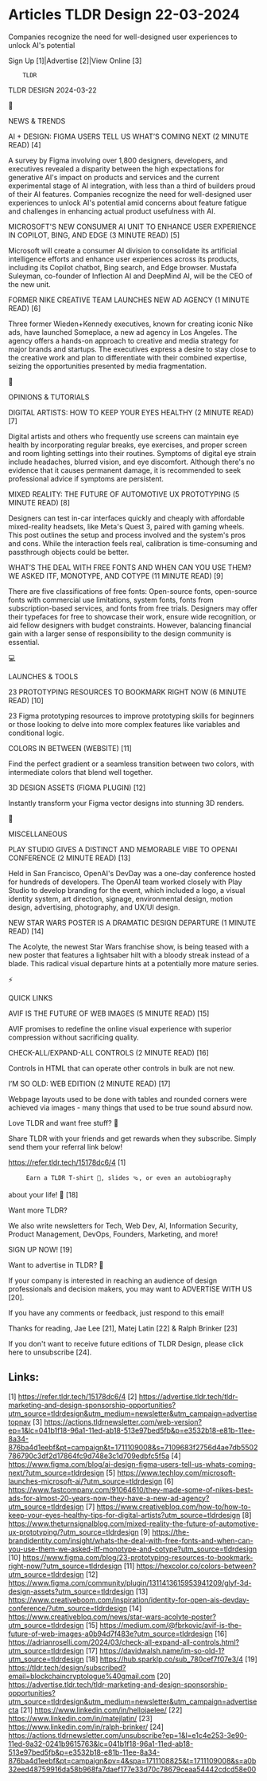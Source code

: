 # Articles TLDR Design 22-03-2024

Companies recognize the need for well-designed user experiences to
unlock AI's potential  

Sign Up [1]|Advertise [2]|View Online [3] 

		TLDR 

TLDR DESIGN 2024-03-22

📱 

NEWS & TRENDS

 AI + DESIGN: FIGMA USERS TELL US WHAT’S COMING NEXT (2 MINUTE READ)
[4] 

 A survey by Figma involving over 1,800 designers, developers, and
executives revealed a disparity between the high expectations for
generative AI's impact on products and services and the current
experimental stage of AI integration, with less than a third of
builders proud of their AI features. Companies recognize the need for
well-designed user experiences to unlock AI's potential amid concerns
about feature fatigue and challenges in enhancing actual product
usefulness with AI. 

 MICROSOFT'S NEW CONSUMER AI UNIT TO ENHANCE USER EXPERIENCE IN
COPILOT, BING, AND EDGE (3 MINUTE READ) [5] 

 Microsoft will create a consumer AI division to consolidate its
artificial intelligence efforts and enhance user experiences across
its products, including its Copilot chatbot, Bing search, and Edge
browser. Mustafa Suleyman, co-founder of Inflection AI and DeepMind
AI, will be the CEO of the new unit. 

 FORMER NIKE CREATIVE TEAM LAUNCHES NEW AD AGENCY (1 MINUTE READ) [6] 

 Three former Wieden+Kennedy executives, known for creating iconic
Nike ads, have launched Someplace, a new ad agency in Los Angeles. The
agency offers a hands-on approach to creative and media strategy for
major brands and startups. The executives express a desire to stay
close to the creative work and plan to differentiate with their
combined expertise, seizing the opportunities presented by media
fragmentation. 

🚀 

OPINIONS & TUTORIALS

 DIGITAL ARTISTS: HOW TO KEEP YOUR EYES HEALTHY (2 MINUTE READ) [7] 

 Digital artists and others who frequently use screens can maintain
eye health by incorporating regular breaks, eye exercises, and proper
screen and room lighting settings into their routines. Symptoms of
digital eye strain include headaches, blurred vision, and eye
discomfort. Although there's no evidence that it causes permanent
damage, it is recommended to seek professional advice if symptoms are
persistent. 

 MIXED REALITY: THE FUTURE OF AUTOMOTIVE UX PROTOTYPING (5 MINUTE
READ) [8] 

 Designers can test in-car interfaces quickly and cheaply with
affordable mixed-reality headsets, like Meta's Quest 3, paired with
gaming wheels. This post outlines the setup and process involved and
the system's pros and cons. While the interaction feels real,
calibration is time-consuming and passthrough objects could be better.


 WHAT’S THE DEAL WITH FREE FONTS AND WHEN CAN YOU USE THEM? WE ASKED
ITF, MONOTYPE, AND COTYPE (11 MINUTE READ) [9] 

 There are five classifications of free fonts: Open-source fonts,
open-source fonts with commercial use limitations, system fonts, fonts
from subscription-based services, and fonts from free trials.
Designers may offer their typefaces for free to showcase their work,
ensure wide recognition, or aid fellow designers with budget
constraints. However, balancing financial gain with a larger sense of
responsibility to the design community is essential. 

💻 

LAUNCHES & TOOLS

 23 PROTOTYPING RESOURCES TO BOOKMARK RIGHT NOW (6 MINUTE READ) [10] 

 23 Figma prototyping resources to improve prototyping skills for
beginners or those looking to delve into more complex features like
variables and conditional logic. 

 COLORS IN BETWEEN (WEBSITE) [11] 

 Find the perfect gradient or a seamless transition between two
colors, with intermediate colors that blend well together. 

 3D DESIGN ASSETS (FIGMA PLUGIN) [12] 

 Instantly transform your Figma vector designs into stunning 3D
renders. 

🎁 

MISCELLANEOUS

 PLAY STUDIO GIVES A DISTINCT AND MEMORABLE VIBE TO OPENAI CONFERENCE
(2 MINUTE READ) [13] 

 Held in San Francisco, OpenAI's DevDay was a one-day conference
hosted for hundreds of developers. The OpenAI team worked closely with
Play Studio to develop branding for the event, which included a logo,
a visual identity system, art direction, signage, environmental
design, motion design, advertising, photography, and UX/UI design. 

 NEW STAR WARS POSTER IS A DRAMATIC DESIGN DEPARTURE (1 MINUTE READ)
[14] 

 The Acolyte, the newest Star Wars franchise show, is being teased
with a new poster that features a lightsaber hilt with a bloody streak
instead of a blade. This radical visual departure hints at a
potentially more mature series. 

⚡ 

QUICK LINKS

 AVIF IS THE FUTURE OF WEB IMAGES (5 MINUTE READ) [15] 

 AVIF promises to redefine the online visual experience with superior
compression without sacrificing quality. 

 CHECK-ALL/EXPAND-ALL CONTROLS (2 MINUTE READ) [16] 

 Controls in HTML that can operate other controls in bulk are not new.


 I’M SO OLD: WEB EDITION (2 MINUTE READ) [17] 

 Webpage layouts used to be done with tables and rounded corners were
achieved via images - many things that used to be true sound absurd
now. 

Love TLDR and want free stuff? 🎁

 Share TLDR with your friends and get rewards when they subscribe.
Simply send them your referral link below! 

 https://refer.tldr.tech/15178dc6/4 [1] 

		 Earn a TLDR T-shirt 👕, slides 🩴, or even an autobiography
about your life! 🤯 [18] 

Want more TLDR?

 We also write newsletters for Tech, Web Dev, AI, Information
Security, Product Management, DevOps, Founders, Marketing, and more! 

SIGN UP NOW! [19] 

Want to advertise in TLDR? 📰

 If your company is interested in reaching an audience of design
professionals and decision makers, you may want to ADVERTISE WITH US
[20]. 

 If you have any comments or feedback, just respond to this email! 

Thanks for reading, 
Jae Lee [21], Matej Latin [22] & Ralph Brinker [23] 

If you don't want to receive future editions of TLDR Design,
please click here to unsubscribe [24]. 

 

Links:
------
[1] https://refer.tldr.tech/15178dc6/4
[2] https://advertise.tldr.tech/tldr-marketing-and-design-sponsorship-opportunities?utm_source=tldrdesign&utm_medium=newsletter&utm_campaign=advertisetopnav
[3] https://actions.tldrnewsletter.com/web-version?ep=1&lc=041b1f18-96a1-11ed-ab18-513e97bed5fb&p=e3532b18-e81b-11ee-8a34-876ba4d1eebf&pt=campaign&t=1711109008&s=7109683f2756d4ae7db5502786790c3df2d17864fc9d748e3c1d709edbfc5f5a
[4] https://www.figma.com/blog/ai-design-figma-users-tell-us-whats-coming-next/?utm_source=tldrdesign
[5] https://www.techloy.com/microsoft-launches-microsoft-ai/?utm_source=tldrdesign
[6] https://www.fastcompany.com/91064610/they-made-some-of-nikes-best-ads-for-almost-20-years-now-they-have-a-new-ad-agency?utm_source=tldrdesign
[7] https://www.creativebloq.com/how-to/how-to-keep-your-eyes-healthy-tips-for-digital-artists?utm_source=tldrdesign
[8] https://www.theturnsignalblog.com/mixed-reality-the-future-of-automotive-ux-prototyping/?utm_source=tldrdesign
[9] https://the-brandidentity.com/insight/whats-the-deal-with-free-fonts-and-when-can-you-use-them-we-asked-itf-monotype-and-cotype?utm_source=tldrdesign
[10] https://www.figma.com/blog/23-prototyping-resources-to-bookmark-right-now/?utm_source=tldrdesign
[11] https://hexcolor.co/colors-between?utm_source=tldrdesign
[12] https://www.figma.com/community/plugin/1311413615953941209/glyf-3d-design-assets?utm_source=tldrdesign
[13] https://www.creativeboom.com/inspiration/identity-for-open-ais-devday-conference/?utm_source=tldrdesign
[14] https://www.creativebloq.com/news/star-wars-acolyte-poster?utm_source=tldrdesign
[15] https://medium.com/@fbrkovic/avif-is-the-future-of-web-images-a0b94d7f483e?utm_source=tldrdesign
[16] https://adrianroselli.com/2024/03/check-all-expand-all-controls.html?utm_source=tldrdesign
[17] https://davidwalsh.name/im-so-old-1?utm_source=tldrdesign
[18] https://hub.sparklp.co/sub_780cef7f07e3/4
[19] https://tldr.tech/design/subscribed?email=blockchaincryptologue%40gmail.com
[20] https://advertise.tldr.tech/tldr-marketing-and-design-sponsorship-opportunities?utm_source=tldrdesign&utm_medium=newsletter&utm_campaign=advertisecta
[21] https://www.linkedin.com/in/hellojaelee/
[22] https://www.linkedin.com/in/matejlatin/
[23] https://www.linkedin.com/in/ralph-brinker/
[24] https://actions.tldrnewsletter.com/unsubscribe?ep=1&l=e1c4e253-3e90-11ed-9a32-0241b9615763&lc=041b1f18-96a1-11ed-ab18-513e97bed5fb&p=e3532b18-e81b-11ee-8a34-876ba4d1eebf&pt=campaign&pv=4&spa=1711108825&t=1711109008&s=a0b32eed48759916da58b968fa7daef177e33d70c78679ceaa54442cdcd58e00